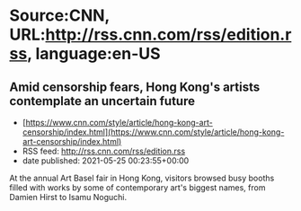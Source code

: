 # Source:CNN, URL:http://rss.cnn.com/rss/edition.rss, language:en-US

## Amid censorship fears, Hong Kong's artists contemplate an uncertain future
 - [https://www.cnn.com/style/article/hong-kong-art-censorship/index.html](https://www.cnn.com/style/article/hong-kong-art-censorship/index.html)
 - RSS feed: http://rss.cnn.com/rss/edition.rss
 - date published: 2021-05-25 00:23:55+00:00

At the annual Art Basel fair in Hong Kong, visitors browsed busy booths filled with works by some of contemporary art's biggest names, from Damien Hirst to Isamu Noguchi.

